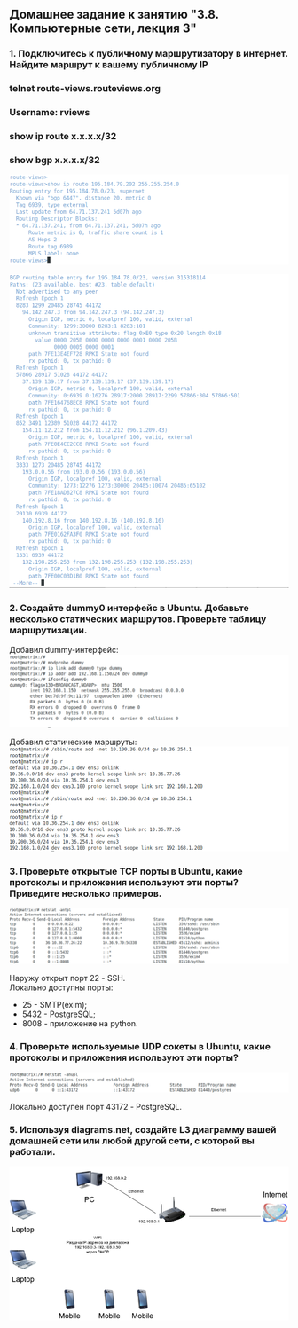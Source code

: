 ## Домашнее задание к занятию "3.8. Компьютерные сети, лекция 3"  

### 1. Подключитесь к публичному маршрутизатору в интернет. Найдите маршрут к вашему публичному IP  
### telnet route-views.routeviews.org  
### Username: rviews  
### show ip route x.x.x.x/32  
### show bgp x.x.x.x/32  

![ip_route_1](ip_route_1.png)  

![ip_route_2](ip_route_2.png)  


### 2. Создайте dummy0 интерфейс в Ubuntu. Добавьте несколько статических маршрутов. Проверьте таблицу маршрутизации.  

Добавил dummy-интерфейс:  
![dummy0](dummy0.png)  

Добавил статические маршруты:  
![route_add](route_add.png)  


### 3. Проверьте открытые TCP порты в Ubuntu, какие протоколы и приложения используют эти порты? Приведите несколько примеров.  

![netstat_tcp](netstat_tcp.png)  

Наружу открыт порт 22 - SSH.  
Локально доступны порты:  
- 25 - SMTP(exim);
- 5432 - PostgreSQL;
- 8008 - приложение на python.

### 4. Проверьте используемые UDP сокеты в Ubuntu, какие протоколы и приложения используют эти порты?  

![netstat_udp](netstat_udp.png)  

Локально доступен порт 43172 - PostgreSQL.  

### 5. Используя diagrams.net, создайте L3 диаграмму вашей домашней сети или любой другой сети, с которой вы работали.  

![home_net](home_net.png)  
